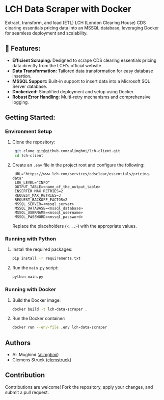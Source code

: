# LCH Data Scraper with Docker

Extract, transform, and load (ETL) LCH (London Clearing House) CDS clearing essentials pricing data into an MSSQL database, leveraging Docker for seamless deployment and scalability.


## 📌 Features:

- **Efficient Scraping:** Designed to scrape CDS clearing essentials pricing data directly from the LCH's official website.
- **Data Transformation:** Tailored data transformation for easy database insertion.
- **MSSQL Support:** Built-in support to insert data into a Microsoft SQL Server database.
- **Dockerized:** Simplified deployment and setup using Docker.
- **Robust Error Handling:** Multi-retry mechanisms and comprehensive logging.


## Getting Started:  

### Environment Setup

1. Clone the repository:
   ``` bash 
    git clone git@github.com:alimghmi/lch-client.git
    cd lch-client
   ```
2. Create an `.env` file in the project root and configure the following:
   ```
    URL="https://www.lch.com/services/cdsclear/essentials/pricing-data"
    LOG_LEVEL="INFO"
    OUTPUT_TABLE=<name_of_the_output_table>
    INSERTER_MAX_RETRIES=2
    REQUEST_MAX_RETRIES=3
    REQUEST_BACKOFF_FACTOR=2
    MSSQL_SERVER=<mssql_server>
    MSSQL_DATABASE=<mssql_database>
    MSSQL_USERNAME=<mssql_username>
    MSSQL_PASSWORD=<mssql_password>
   ```
    Replace the placeholders (`<...>`) with the appropriate values.

### Running with Python

1. Install the required packages:
   ```bash
   pip install -r requirements.txt
   ```
2. Run the `main.py` script:
   ```bash
   python main.py
   ```

### Running with Docker

1. Build the Docker image:
   ```bash
   docker build -t lch-data-scraper .
   ```
2. Run the Docker container:
   ```bash
   docker run --env-file .env lch-data-scraper
   ```

## Authors

- Ali Moghimi ([alimghmi](https://github.com/alimghmi))
- Clemens Struck ([clemstruck](https://github.com/clemstruck))


## Contribution

Contributions are welcome! Fork the repository, apply your changes, and submit a pull request.
